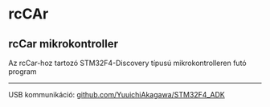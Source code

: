rcCAr
====================================


rcCar mikrokontroller
------
Az rcCar-hoz tartozó STM32F4-Discovery típusú mikrokontrolleren futó program

------
USB kommunikáció:
 [github.com/YuuichiAkagawa/STM32F4_ADK](https://github.com/YuuichiAkagawa/STM32F4_ADK)

